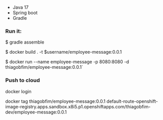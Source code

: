 * Java 17
* Spring boot
* Gradle


### Run it:

$ gradle assemble

$ docker build . -t $username/employee-message:0.0.1

$  docker run  --name employee-message -p 8080:8080 -d thiagobfim/employee-message:0.0.1`

### Push to cloud

docker login 


docker tag thiagobfim/employee-message:0.0.1 default-route-openshift-image-registry.apps.sandbox.x8i5.p1.openshiftapps.com/thiagobfim-dev/employee-message:0.0.1

